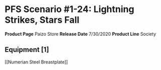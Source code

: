 ﻿---
id: '46'
name: PFS Scenario 1-24. Lightning Strikes, Stars Fall
rarity: Common
source: null
trait: null
type: Source

---
# PFS Scenario #1-24: Lightning Strikes, Stars Fall

**Product Page** Paizo Store
**Release Date** 7/30/2020
**Product Line** Society

## Equipment [1]

[[Numerian Steel Breastplate]]